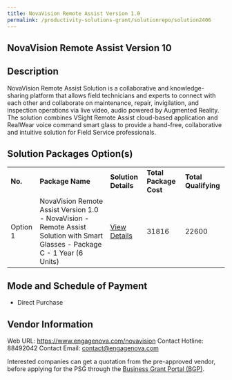 ```yaml
---
title: NovaVision Remote Assist Version 1.0
permalink: /productivity-solutions-grant/solutionrepo/solution2406
---
```


## NovaVision Remote Assist Version 10

## Description

NovaVision Remote Assist Solution is a collaborative and knowledge-sharing platform that allows field technicians and experts to connect with each other and collaborate on maintenance, repair, invigilation, and inspection operations via live video, audio powered by Augmented Reality. The solution combines VSight Remote Assist cloud-based application and RealWear voice command smart glass to provide a hand-free, collaborative and intuitive solution for Field Service professionals.

## Solution Packages Option(s)

<table>
<tr>
<td><b>No.</b></td>
<td><b>Package Name</b></td>
<td><b>Solution Details</b></td>
<td><b>Total Package Cost</b></td>
<td><b>Total Qualifying</b></td>
</tr>
<tr>
<td>Option 1</td>
<td>NovaVision Remote Assist Version 1.0 - NovaVision - Remote Assist Solution with Smart Glasses - Package C - 1 Year (6 Units)</td>
<td><a href='https://www.gobusiness.gov.sg/images/psg/Engage_Nova_20210215_Desensitised_Annex_3_Part_3.pdf'>View Details</a></td>
<td>31816</td>
<td>22600</td>
</tr>
</table>

## Mode and Schedule of Payment

 - Direct Purchase

## Vendor Information

 Web URL: https://www.engagenova.com/novavision 
Contact Hotline: 88492042 
Contact Email: contact@engagenova.com 


Interested companies can get a quotation from the pre-approved vendor, before applying for the PSG through the <a href='https://www.businessgrants.gov.sg/'>Business Grant Portal (BGP)</a>.
<script src="/jquery/resize-tables.js"></script>
